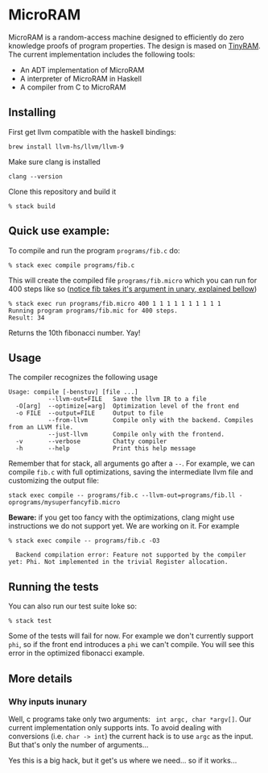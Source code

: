 
# MicroRAM
 
MicroRAM is a random-access machine designed to efficiently do zero knowledge proofs of program properties. The design is mased on [TinyRAM](https://www.scipr-lab.org/doc/TinyRAM-spec-0.991.pdf). The current implementation includes the following tools:
 
 * An ADT implementation of MicroRAM 
 * A interpreter of MicroRAM in Haskell 
 * A compiler from C to MicroRAM

## Installing

First get llvm compatible with the haskell bindings:

```
brew install llvm-hs/llvm/llvm-9
```

Make sure clang is installed

```
clang --version
```

Clone this repository and build it

```
% stack build
```


## Quick use example:

To compile and run the program `programs/fib.c` do:

```
% stack exec compile programs/fib.c  
```

This will create the compiled file `programs/fib.micro` which you can run for 400 steps like so ([notice fib takes it's argument in unary, explained bellow](#why-inputs-inunary))

```
% stack exec run programs/fib.micro 400 1 1 1 1 1 1 1 1 1 1
Running program programs/fib.mic for 400 steps.
Result: 34
```

Returns the 10th fibonacci number. Yay!

## Usage

The compiler recognizes the following usage

```
Usage: compile [-benstuv] [file ...]
           --llvm-out=FILE   Save the llvm IR to a file
  -O[arg]  --optimize[=arg]  Optimization level of the front end
  -o FILE  --output=FILE     Output to file
           --from-llvm       Compile only with the backend. Compiles from an LLVM file.
           --just-llvm       Compile only with the frontend. 
  -v       --verbose         Chatty compiler
  -h       --help            Print this help message
```

Remember that for stack, all arguments go after a `--`. For example, we can compile `fib.c` with full optimizations, saving the intermediate llvm file and customizing the output file:

```
stack exec compile -- programs/fib.c --llvm-out=programs/fib.ll -oprograms/mysuperfancyfib.micro
```

**Beware:** if you get too fancy with the optimizations, clang might use instructions we do not support yet. We are working on it. For example

```
% stack exec compile -- programs/fib.c -O3

  Backend compilation error: Feature not supported by the compiler yet: Phi. Not implemented in the trivial Register allocation.
```



## Running the tests

You can also run our test suite loke so:

```
% stack test
```

Some of the tests will fail for now. For example we don't currently support `phi`, so if the front end introduces a `phi` we can't compile. You will see this error in the optimized fibonacci example.


## More details

### Why inputs inunary

Well, c programs take only two arguments: ` int argc, char *argv[]`. Our current implementation only supports ints. To avoid dealing with conversions (i.e. `char -> int`) the current hack is to use `argc` as the input. But that's only the number of arguments...

Yes this is a big hack, but it get's us where we need... so if it works...
